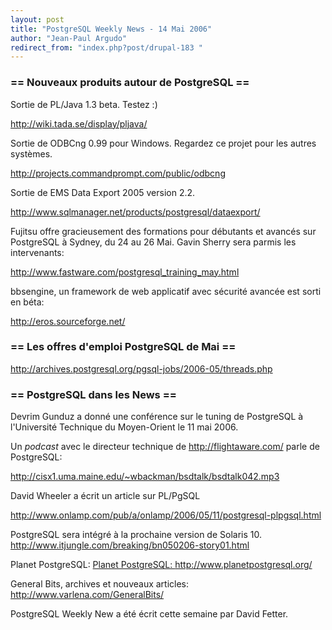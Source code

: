 ```yaml
---
layout: post
title: "PostgreSQL Weekly News - 14 Mai 2006"
author: "Jean-Paul Argudo"
redirect_from: "index.php?post/drupal-183 "
---
```




<h3>== Nouveaux produits autour de PostgreSQL ==</h3>

<p>

Sortie de PL/Java 1.3 beta. Testez  :)

<a href="http://wiki.tada.se/display/pljava/" target="_blank"> http://wiki.tada.se/display/pljava/</a>

</p>

<p>

Sortie de ODBCng 0.99 pour Windows. Regardez ce projet pour les autres systèmes.

<a href="http://projects.commandprompt.com/public/odbcng" target="_blank"> http://projects.commandprompt.com/public/odbcng</a>

</p>

<p>

Sortie de EMS Data Export 2005 version 2.2.

<a href="http://www.sqlmanager.net/products/postgresql/dataexport/" target="_blank">http://www.sqlmanager.net/products/postgresql/dataexport/</a>

</p>

<p>

Fujitsu offre gracieusement des formations pour débutants et avancés sur PostgreSQL à Sydney, du 24 au 26 Mai. Gavin Sherry sera parmis les intervenants:

<a href="http://www.fastware.com/postgresql_training_may.html" target="_blank"> http://www.fastware.com/postgresql_training_may.html</a>

</p>

<p>

bbsengine, un framework de web applicatif avec sécurité avancée est sorti en béta:

<a href="http://eros.sourceforge.net/" target="_blank">http://eros.sourceforge.net/</a>

</p>

<h3>== Les offres d'emploi PostgreSQL de Mai ==</h3>

<p>

<a href="http://archives.postgresql.org/pgsql-jobs/2006-05/threads.php" target="_blank">http://archives.postgresql.org/pgsql-jobs/2006-05/threads.php</a>

</p>

<h3>== PostgreSQL dans les News ==</h3>

<p>

Devrim Gunduz a donné une conférence sur le tuning de PostgreSQL à l'Université Technique du Moyen-Orient le 11 mai 2006.

</p>

<p>

Un <em>podcast</em> avec le directeur technique de <a href="http://flightaware.com/" target="_blank">http://flightaware.com/</a> parle de PostgreSQL:

<a href="http://cisx1.uma.maine.edu/%7Ewbackman/bsdtalk/bsdtalk042.mp3" target="_blank"> http://cisx1.uma.maine.edu/~wbackman/bsdtalk/bsdtalk042.mp3</a>

</p>

<p>

David Wheeler a écrit un article sur PL/PgSQL

<a href="http://www.onlamp.com/pub/a/onlamp/2006/05/11/postgresql-plpgsql.html" target="_blank">http://www.onlamp.com/pub/a/onlamp/2006/05/11/postgresql-plpgsql.html</a>

</p>

<p>

PostgreSQL sera intégré à la prochaine version de Solaris 10.<br /><a href="http://www.itjungle.com/breaking/bn050206-story01.html" target="_blank">http://www.itjungle.com/breaking/bn050206-story01.html</a>

</p>

<p>

Planet PostgreSQL: <a href="http://www.planetpostgresql.org/" target="_blank">Planet PostgreSQL: http://www.planetpostgresql.org/</a>

</p>

<p>

General Bits, archives et nouveaux articles:<br /><a href="http://www.varlena.com/GeneralBits/" target="_blank">http://www.varlena.com/GeneralBits/</a>

</p>

<p>

PostgreSQL Weekly New a été écrit cette semaine par David Fetter.

</p>